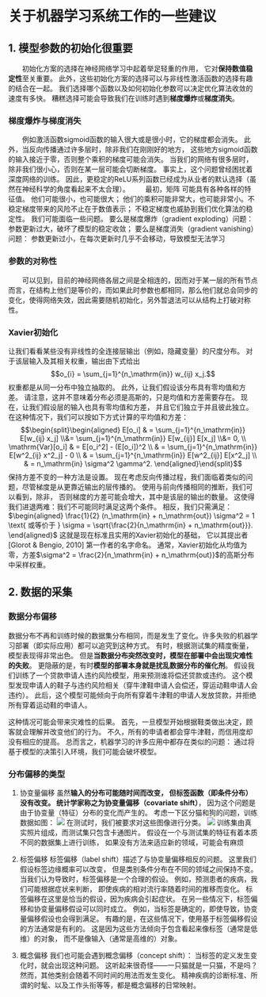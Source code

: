 # 关于机器学习系统工作的一些建议

## 1. 模型参数的初始化很重要
&emsp;&emsp;初始化方案的选择在神经网络学习中起着举足轻重的作用， 它对**保持数值稳定性**至关重要。 此外，这些初始化方案的选择可以与非线性激活函数的选择有趣的结合在一起。 我们选择哪个函数以及如何初始化参数可以决定优化算法收敛的速度有多快。 糟糕选择可能会导致我们在训练时遇到**梯度爆炸**或**梯度消失**。 
### 梯度爆炸与梯度消失
&emsp;&emsp;例如激活函数sigmoid函数的输入很大或是很小时，它的梯度都会消失。 此外，当反向传播通过许多层时，除非我们在刚刚好的地方， 这些地方sigmoid函数的输入接近于零，否则整个乘积的梯度可能会消失。 当我们的网络有很多层时，除非我们很小心，否则在某一层可能会切断梯度。 事实上，这个问题曾经困扰着深度网络的训练。 因此，更稳定的ReLU系列函数已经成为从业者的默认选择（虽然在神经科学的角度看起来不太合理）。
&emsp;&emsp;最初，矩阵  可能具有各种各样的特征值。 他们可能很小，也可能很大； 他们的乘积可能非常大，也可能非常小。不稳定梯度带来的风险不止在于数值表示； 不稳定梯度也威胁到我们优化算法的稳定性。 我们可能面临一些问题。 要么是梯度爆炸（gradient exploding）问题： 参数更新过大，破坏了模型的稳定收敛； 要么是梯度消失（gradient vanishing）问题： 参数更新过小，在每次更新时几乎不会移动，导致模型无法学习
### 参数的对称性
&emsp;&emsp;可以见到，目前的神经网络各层之间是全相连的，因而对于某一层的所有节点而言，在结构上他们是等价的，而如果此时参数也都相同，那么他们就总会同步的变化，使得网络失效，因此需要随机初始化，另外暂退法可以从结构上打破对称性。
### Xavier初始化

让我们看看某些没有非线性的全连接层输出（例如，隐藏变量）的尺度分布。 对于该层输入及其相关权重，输出由下式给出
$$o_{i} = \sum_{j=1}^{n_\mathrm{in}} w_{ij} x_j.$$
权重都是从同一分布中独立抽取的。 此外，让我们假设该分布具有零均值和方差。 请注意，这并不意味着分布必须是高斯的，只是均值和方差需要存在。 现在，让我们假设层的输入也具有零均值和方差， 并且它们独立于并且彼此独立。 在这种情况下，我们可以按如下方式计算的平均值和方差：
$$\begin{split}\begin{aligned}
    E[o_i] & = \sum_{j=1}^{n_\mathrm{in}} E[w_{ij} x_j] \\&= \sum_{j=1}^{n_\mathrm{in}} E[w_{ij}] E[x_j] \\&= 0, \\
    \mathrm{Var}[o_i] & = E[o_i^2] - (E[o_i])^2 \\
        & = \sum_{j=1}^{n_\mathrm{in}} E[w^2_{ij} x^2_j] - 0 \\
        & = \sum_{j=1}^{n_\mathrm{in}} E[w^2_{ij}] E[x^2_j] \\
        & = n_\mathrm{in} \sigma^2 \gamma^2.
\end{aligned}\end{split}$$
保持方差不变的一种方法是设置。 现在考虑反向传播过程，我们面临着类似的问题，尽管梯度是从更靠近输出的层传播的。 使用与前向传播相同的推断，我们可以看到，除非， 否则梯度的方差可能会增大，其中是该层的输出的数量。 这使得我们进退两难：我们不可能同时满足这两个条件。 相反，我们只需满足：
$\begin{aligned}
\frac{1}{2} (n_\mathrm{in} + n_\mathrm{out}) \sigma^2 = 1 \text{ 或等价于 }
\sigma = \sqrt{\frac{2}{n_\mathrm{in} + n_\mathrm{out}}}.
\end{aligned}$
这就是现在标准且实用的Xavier初始化的基础， 它以其提出者 [Glorot & Bengio, 2010] 第一作者的名字命名。 通常，Xavier初始化从均值为零，方差$\sigma^2 = \frac{2}{n_\mathrm{in} + n_\mathrm{out}}$的高斯分布中采样权重。

## 2. 数据的采集
### 数据分布偏移
数据分布不再和训练时候的数据集分布相同，而是发生了变化。许多失败的机器学习部署（即实际应用）都可以追究到这种方式。 有时，根据测试集的精度衡量，模型表现得非常出色。 但是**当数据分布突然改变时，模型在部署中会出现灾难性的失败**。 更隐蔽的是，有时**模型的部署本身就是扰乱数据分布的催化剂**。  假设我们训练了一个贷款申请人违约风险模型，用来预测谁将偿还贷款或违约。 这个模型发现申请人的鞋子与违约风险相关（穿牛津鞋申请人会偿还，穿运动鞋申请人会违约）。 此后，这个模型可能倾向于向所有穿着牛津鞋的申请人发放贷款，并拒绝所有穿着运动鞋的申请人。

这种情况可能会带来灾难性的后果。 首先，一旦模型开始根据鞋类做出决定，顾客就会理解并改变他们的行为。 不久，所有的申请者都会穿牛津鞋，而信用度却没有相应的提高。 总而言之，机器学习的许多应用中都存在类似的问题： 通过将基于模型的决策引入环境，我们可能会破坏模型。

### 分布偏移的类型

1. 协变量偏移
虽然**输入的分布可能随时间而改变， 但标签函数（即条件分布）没有改变。 统计学家称之为协变量偏移（covariate shift）**， 因为这个问题是由于协变量（特征）分布的变化而产生的。 
考虑一下区分猫和狗的问题，训练数据如图：
![](https://zh-v2.d2l.ai/_images/cat-dog-train.svg)
在测试时，我们被要求对这些图像进行分类。
![](https://zh-v2.d2l.ai/_images/cat-dog-test.svg)
训练集由真实照片组成，而测试集只包含卡通图片。 假设在一个与测试集的特征有着本质不同的数据集上进行训练， 如果没有方法来适应新的领域，可能会有麻烦

2. 标签偏移
标签偏移（label shift）描述了与协变量偏移相反的问题。 这里我们假设标签边缘概率可以改变， 但是类别条件分布在不同的领域之间保持不变。 当我们认为导致时，标签偏移是一个合理的假设。 例如，预测患者的疾病，我们可能根据症状来判断， 即使疾病的相对流行率随着时间的推移而变化。 标签偏移在这里是恰当的假设，因为疾病会引起症状。 在另一些情况下，标签偏移和协变量偏移假设可以同时成立。 例如，当标签是确定的，即使导致，协变量偏移假设也会得到满足。 有趣的是，在这些情况下，使用基于标签偏移假设的方法通常是有利的。 这是因为这些方法倾向于包含看起来像标签（通常是低维）的对象， 而不是像输入（通常是高维的）对象。

3. 概念偏移
我们也可能会遇到概念偏移（concept shift）： 当标签的定义发生变化时，就会出现这种问题。 这听起来很奇怪——一只猫就是一只猫，不是吗？ 然而，其他类别会随着不同时间的用法而发生变化。 精神疾病的诊断标准、所谓的时髦、以及工作头衔等等，都是概念偏移的日常映射。 